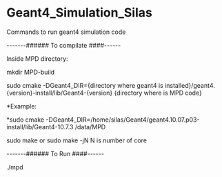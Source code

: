 # Geant4_Simulation_Silas

Commands to run geant4 simulation code

-------###### To compilate ####------

Inside MPD directory:

mkdir MPD-build

sudo cmake -DGeant4_DIR={directory where geant4 is installed}/geant4.{version}-install/lib/Geant4-{version} {directory where is MPD code}

*Example:

*sudo cmake -DGeant4_DIR=/home/silas/Geant4/geant4.10.07.p03-install/lib/Geant4-10.7.3 /data/MPD

sudo make    or sudo make -jN   N is number of core


-------###### To Run ####------


./mpd   



